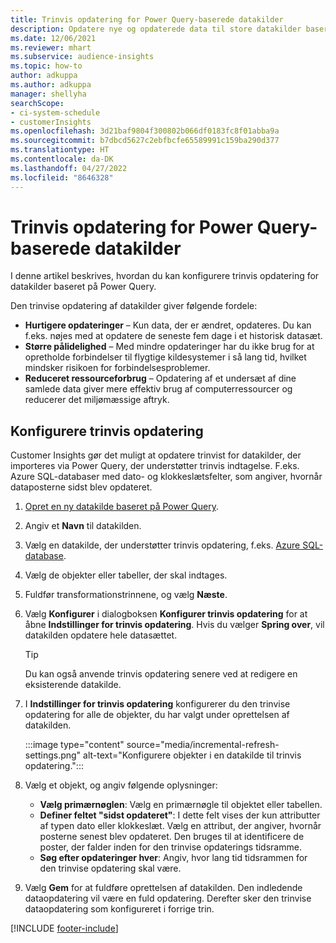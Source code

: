 ```yaml
---
title: Trinvis opdatering for Power Query-baserede datakilder
description: Opdatere nye og opdaterede data til store datakilder baseret på Power Query.
ms.date: 12/06/2021
ms.reviewer: mhart
ms.subservice: audience-insights
ms.topic: how-to
author: adkuppa
ms.author: adkuppa
manager: shellyha
searchScope:
- ci-system-schedule
- customerInsights
ms.openlocfilehash: 3d21baf9804f300802b066df0183fc8f01abba9a
ms.sourcegitcommit: b7dbcd5627c2ebfbcfe65589991c159ba290d377
ms.translationtype: HT
ms.contentlocale: da-DK
ms.lasthandoff: 04/27/2022
ms.locfileid: "8646328"
---
```

# <a name="incremental-refresh-for-data-sources-based-on-power-query"></a>Trinvis opdatering for Power Query-baserede datakilder

I denne artikel beskrives, hvordan du kan konfigurere trinvis opdatering for datakilder baseret på Power Query.

Den trinvise opdatering af datakilder giver følgende fordele:

- **Hurtigere opdateringer** – Kun data, der er ændret, opdateres. Du kan f.eks. nøjes med at opdatere de seneste fem dage i et historisk datasæt.
- **Større pålidelighed** – Med mindre opdateringer har du ikke brug for at opretholde forbindelser til flygtige kildesystemer i så lang tid, hvilket mindsker risikoen for forbindelsesproblemer.
- **Reduceret ressourceforbrug** – Opdatering af et undersæt af dine samlede data giver mere effektiv brug af computerressourcer og reducerer det miljømæssige aftryk.

## <a name="configure-incremental-refresh"></a>Konfigurere trinvis opdatering

Customer Insights gør det muligt at opdatere trinvist for datakilder, der importeres via Power Query, der understøtter trinvis indtagelse. F.eks. Azure SQL-databaser med dato- og klokkeslætsfelter, som angiver, hvornår dataposterne sidst blev opdateret.

1. [Opret en ny datakilde baseret på Power Query](connect-power-query.md).

1. Angiv et **Navn** til datakilden.

1. Vælg en datakilde, der understøtter trinvis opdatering, f.eks. [Azure SQL-database](/power-query/connectors/azuresqldatabase).

1. Vælg de objekter eller tabeller, der skal indtages.

1. Fuldfør transformationstrinnene, og vælg **Næste**.

1. Vælg **Konfigurer** i dialogboksen **Konfigurer trinvis opdatering** for at åbne **Indstillinger for trinvis opdatering**. Hvis du vælger **Spring over**, vil datakilden opdatere hele datasættet.
   > [!TIP]
   > Du kan også anvende trinvis opdatering senere ved at redigere en eksisterende datakilde.

1. I **Indstillinger for trinvis opdatering** konfigurerer du den trinvise opdatering for alle de objekter, du har valgt under oprettelsen af datakilden.

   :::image type="content" source="media/incremental-refresh-settings.png" alt-text="Konfigurere objekter i en datakilde til trinvis opdatering.":::

1. Vælg et objekt, og angiv følgende oplysninger:

   - **Vælg primærnøglen**: Vælg en primærnøgle til objektet eller tabellen.
   - **Definer feltet "sidst opdateret"**: I dette felt vises der kun attributter af typen dato eller klokkeslæt. Vælg en attribut, der angiver, hvornår posterne senest blev opdateret. Den bruges til at identificere de poster, der falder inden for den trinvise opdaterings tidsramme.
   - **Søg efter opdateringer hver**: Angiv, hvor lang tid tidsrammen for den trinvise opdatering skal være.

1. Vælg **Gem** for at fuldføre oprettelsen af datakilden. Den indledende dataopdatering vil være en fuld opdatering. Derefter sker den trinvise dataopdatering som konfigureret i forrige trin.


[!INCLUDE [footer-include](includes/footer-banner.md)]
